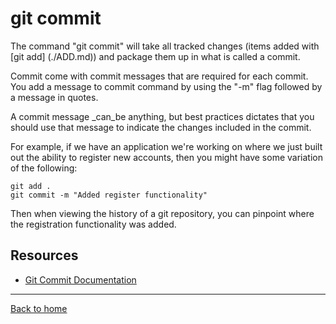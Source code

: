 # git commit

The command "git commit" will take all tracked changes (items added with [git add] (./ADD.md)) and package them up in what is called a commit.

Commit come with commit messages that are required for each commit. You add a message to commit command by using the  "-m" flag followed by a message in quotes.

A commit message _can_be anything, but best practices dictates that you should use that message to indicate the changes included in the commit.

For example, if we have an application we're working on where we just built out the ability to register new accounts, then you might have some variation of the following:

~~~
git add .
git commit -m "Added register functionality"
~~~

Then when viewing the history of a git repository, you can pinpoint where the registration functionality was added.

## Resources

- [Git Commit Documentation](https://git-scm.com/docs/git-commit)

---

[Back to home](../README.md)
